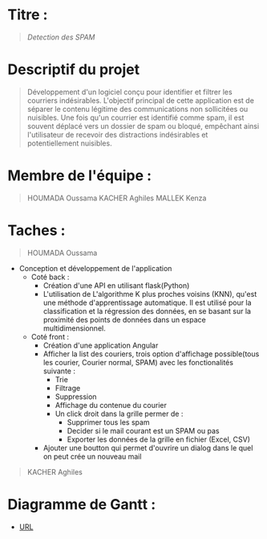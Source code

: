 # Titre : 
>_Detection des SPAM_
# Descriptif du projet
>Développement d'un logiciel conçu pour identifier et filtrer les courriers indésirables. L'objectif principal de cette application est de séparer le contenu légitime des communications non sollicitées ou nuisibles. Une fois qu'un courrier est identifié comme spam, il est souvent déplacé vers un dossier de spam ou bloqué, empêchant ainsi l'utilisateur de recevoir des distractions indésirables et potentiellement nuisibles.

# Membre de l'équipe : 
> HOUMADA Oussama
> KACHER Aghiles
> MALLEK Kenza

# Taches :
> HOUMADA Oussama 
* Conception et développement de l'application
    + Coté back : 
        * Création d'une API en utilisant flask(Python)
        * L'utilisation de L'algorithme K plus proches voisins (KNN), qu'est une méthode d'apprentissage        automatique. Il est utilisé pour la classification et la régression des données, en se basant sur la proximité des points de données dans un espace multidimensionnel.
    + Coté front :
        * Création d'une application Angular
        * Afficher la list des couriers, trois option d'affichage possible(tous les courier, Courier normal, SPAM) avec les fonctionalités suivante : 
            * Trie
            * Filtrage
            * Suppression
            * Affichage du contenue du courier
            * Un click droit dans la grille permer de : 
                - Supprimer tous les spam
                - Decider si le mail courant est un SPAM ou pas
                - Exporter les données de la grille en fichier (Excel, CSV)
        * Ajouter une boutton qui permet d'ouvrire un dialog dans le quel on peut crée un nouveau mail
> KACHER Aghiles   
# Diagramme de Gantt :
* [URL](https://docs.google.com/spreadsheets/d/e/2PACX-1vQNUycuxxUXHO7hyLsknVPTXSqUuOJ9oKH6HAsavWRa2EbRrsSJgllFVU7PgmPpIUm5JBPVHuhpol3d/pubhtml)
